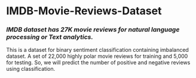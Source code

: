 # IMDB-Movie-Reviews-Dataset

### *IMDB dataset has 27K movie reviews for natural language processing or Text analytics.*


This is a dataset for binary sentiment classification containing imbalanced dataset. A set of 22,000 highly polar movie reviews for training and 5,000 for testing. So, we will predict the number of positive and negative reviews using classification.
